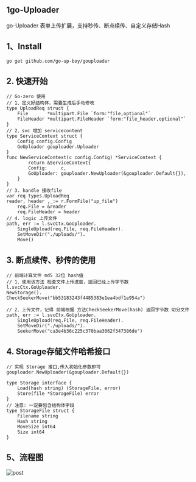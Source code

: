 ## 1go-Uploader
go-Uploader 表单上传扩展，支持秒传、断点续传、自定义存储Hash

## 1、Install
    go get github.com/go-up-boy/gouploader

## 2. 快速开始
    // Go-zero 使用
    // 1、定义好结构体，需要生成后手动修改
    type UploadReq struct {
        File       *multipart.File `form:"file,optional"`
        FileHeader *multipart.FileHeader `form:"file_header,optional"`
    }
    // 2、svc 增加 servicecontent
    type ServiceContext struct {
        Config config.Config
        GoUploader gouploader.Uploader
    }
    func NewServiceContext(c config.Config) *ServiceContext {
            return &ServiceContext{
            Config:     c,
		    GoUploader: gouploader.NewUploader(&gouploader.Default{}),
        }
    }
    // 3. handle 接收file
    var req types.UploadReq
    reader, header ,_:= r.FormFile("up_file")
		req.File = &reader
		req.FileHeader = header
    // 4. logic 上传文件
	path, err := l.svcCtx.GoUploader.
		SingleUpload(req.File, req.FileHeader).
		SetMoveDir("./uploads/").
		Move()


## 3. 断点续传、秒传的使用
    // 前端计算文件 md5 32位 hash值
    // 1、使用该方法 检查文件上传进度，返回已经上传字节数
    l.svcCtx.GoUploader.
    NewStorage().
    CheckSeekerMove("bb53183243f4485383e1ea4bdf1e954a")

    // 2、上传文件，记得 前端根据 方法CheckSeekerMove(hash) 返回字节数 切分文件
    path, err := l.svcCtx.GoUploader.
		SingleUpload(req.File, req.FileHeader).
		SetMoveDir("./uploads/").
		SeekerMove("ca3e4b36c225c370baa3062f347386de")
## 4. Storage存储文件哈希接口
    // 实现 Storage 接口,传入初始化参数即可
    gouploader.NewUploader(&gouploader.Default{})

    type Storage interface {
        Load(hash string) (StorageFile, error)
        Store(file *StorageFile) error
    }
    // 注意: 一定要包含结构体字段
    type StorageFile struct {
        Filename string
        Hash string
        MoveSize int64
        Size int64
    }

## 5、流程图
![post](https://s1.ax1x.com/2022/08/24/vgptl8.png)